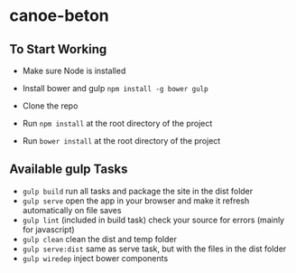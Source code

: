# canoe-beton

## To Start Working

- Make sure Node is installed

- Install bower and gulp ```npm install -g bower gulp```  

- Clone the repo

- Run ```npm install``` at the root directory of the project

- Run ```bower install``` at the root directory of the project

## Available gulp Tasks

- ```gulp build``` run all tasks and package the site in the dist folder
- ```gulp serve``` open the app in your browser and make it refresh automatically on file saves
- ```gulp lint``` (included in build task) check your source for errors (mainly for javascript)
- ```gulp clean``` clean the dist and temp folder
- ```gulp serve:dist``` same as serve task, but with the files in the dist folder
- ```gulp wiredep``` inject bower components
